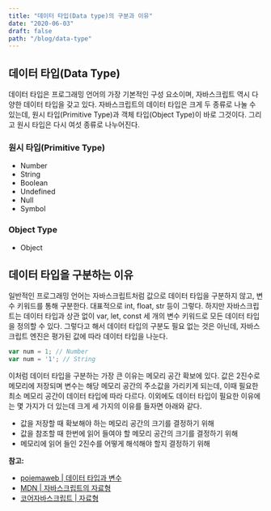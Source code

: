 ```yaml
---
title: "데이터 타입(Data type)의 구분과 이유"
date: "2020-06-03"
draft: false
path: "/blog/data-type"
---
```


## 데이터 타입(Data Type)
데이터 타입은 프로그래밍 언어의 가장 기본적인 구성 요소이며, 자바스크립트 역시 다양한 데이터 타입을 갖고 있다.
자바스크립트의 데이터 타입은 크게 두 종류로 나눌 수 있는데, 원시 타입(Primitive Type)과 객체 타입(Object Type)이 바로 그것이다. 그리고 원시 타입은 다시 여섯 종류로 나누어진다.

### 원시 타입(Primitive Type)
- Number
- String
- Boolean
- Undefined
- Null
- Symbol

### Object Type
- Object

## 데이터 타입을 구분하는 이유
일반적인 프로그래밍 언어는 자바스크립트처럼 값으로 데이터 타입을 구분하지 않고, 변수 키워드를 통해 구분한다. 대표적으로 int, float, str 등이 그렇다. 하지만 자바스크립트는 데이터 타입과 상관 없이 var, let, const 세 개의 변수 키워드로 모든 데이터 타입을 정의할 수 있다. 그렇다고 해서 데이터 타입의 구분도 필요 없는 것은 아닌데, 자바스크립트 엔진은 평가된 값에 따라 데이터 타입을 나눈다.

```js
var num = 1; // Number
var num = '1'; // String
```

이처럼 데이터 타입을 구분하는 가장 큰 이유는 메모리 공간 확보에 있다. 값은 2진수로 메모리에 저장되며 변수는 해당 메모리 공간의 주소값을 가리키게 되는데, 이때 필요한 최소 메모리 공간이 데이터 타입에 따라 다르다. 이외에도 데이터 타입이 필요한 이유에는 몇 가지가 더 있는데 크게 세 가지의 이유를 들자면 아래와 같다.

- 값을 저장할 때 확보해야 하는 메모리 공간의 크기를 결정하기 위해
- 값을 참조할 때 한번에 읽어 들여야 할 메모리 공간의 크기를 결정하기 위해
- 메모리에 읽어 들인 2진수를 어떻게 해석해야 할지 결정하기 위해

**참고:**
- [poiemaweb | 데이터 타입과 변수](https://poiemaweb.com/js-data-type-variable)
- [MDN | 자바스크립트의 자료형](https://developer.mozilla.org/ko/docs/Web/JavaScript/Data_structures)
- [코어자바스크립트 | 자료형](https://ko.javascript.info/types)